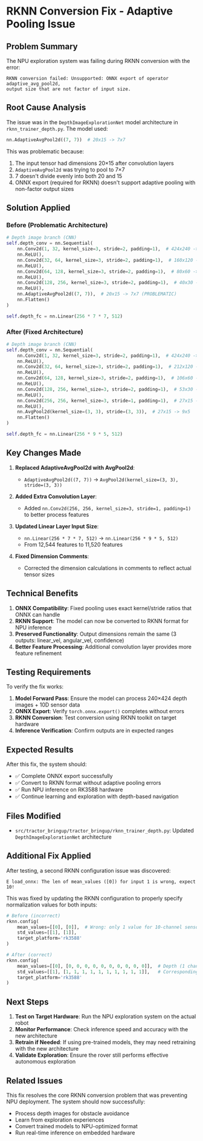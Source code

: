 # RKNN Conversion Fix - Adaptive Pooling Issue

## Problem Summary

The NPU exploration system was failing during RKNN conversion with the error:
```
RKNN conversion failed: Unsupported: ONNX export of operator adaptive_avg_pool2d, 
output size that are not factor of input size.
```

## Root Cause Analysis

The issue was in the `DepthImageExplorationNet` model architecture in `rknn_trainer_depth.py`. The model used:

```python
nn.AdaptiveAvgPool2d((7, 7))  # 20x15 -> 7x7
```

This was problematic because:
1. The input tensor had dimensions 20×15 after convolution layers
2. `AdaptiveAvgPool2d` was trying to pool to 7×7
3. 7 doesn't divide evenly into both 20 and 15
4. ONNX export (required for RKNN) doesn't support adaptive pooling with non-factor output sizes

## Solution Applied

### Before (Problematic Architecture)
```python
# Depth image branch (CNN)
self.depth_conv = nn.Sequential(
    nn.Conv2d(1, 32, kernel_size=3, stride=2, padding=1),  # 424x240 -> 212x120
    nn.ReLU(),
    nn.Conv2d(32, 64, kernel_size=3, stride=2, padding=1),  # 160x120 -> 80x60
    nn.ReLU(),
    nn.Conv2d(64, 128, kernel_size=3, stride=2, padding=1),  # 80x60 -> 40x30
    nn.ReLU(),
    nn.Conv2d(128, 256, kernel_size=3, stride=2, padding=1),  # 40x30 -> 20x15
    nn.ReLU(),
    nn.AdaptiveAvgPool2d((7, 7)),  # 20x15 -> 7x7 (PROBLEMATIC)
    nn.Flatten()
)

self.depth_fc = nn.Linear(256 * 7 * 7, 512)
```

### After (Fixed Architecture)
```python
# Depth image branch (CNN)
self.depth_conv = nn.Sequential(
    nn.Conv2d(1, 32, kernel_size=3, stride=2, padding=1),  # 424x240 -> 212x120
    nn.ReLU(),
    nn.Conv2d(32, 64, kernel_size=3, stride=2, padding=1),  # 212x120 -> 106x60
    nn.ReLU(),
    nn.Conv2d(64, 128, kernel_size=3, stride=2, padding=1),  # 106x60 -> 53x30
    nn.ReLU(),
    nn.Conv2d(128, 256, kernel_size=3, stride=2, padding=1),  # 53x30 -> 27x15
    nn.ReLU(),
    nn.Conv2d(256, 256, kernel_size=3, stride=1, padding=1),  # 27x15 -> 27x15
    nn.ReLU(),
    nn.AvgPool2d(kernel_size=(3, 3), stride=(3, 3)),  # 27x15 -> 9x5
    nn.Flatten()
)

self.depth_fc = nn.Linear(256 * 9 * 5, 512)
```

## Key Changes Made

1. **Replaced AdaptiveAvgPool2d with AvgPool2d**: 
   - `AdaptiveAvgPool2d((7, 7))` → `AvgPool2d(kernel_size=(3, 3), stride=(3, 3))`
   
2. **Added Extra Convolution Layer**:
   - Added `nn.Conv2d(256, 256, kernel_size=3, stride=1, padding=1)` to better process features
   
3. **Updated Linear Layer Input Size**:
   - `nn.Linear(256 * 7 * 7, 512)` → `nn.Linear(256 * 9 * 5, 512)`
   - From 12,544 features to 11,520 features

4. **Fixed Dimension Comments**:
   - Corrected the dimension calculations in comments to reflect actual tensor sizes

## Technical Benefits

1. **ONNX Compatibility**: Fixed pooling uses exact kernel/stride ratios that ONNX can handle
2. **RKNN Support**: The model can now be converted to RKNN format for NPU inference
3. **Preserved Functionality**: Output dimensions remain the same (3 outputs: linear_vel, angular_vel, confidence)
4. **Better Feature Processing**: Additional convolution layer provides more feature refinement

## Testing Requirements

To verify the fix works:

1. **Model Forward Pass**: Ensure the model can process 240×424 depth images + 10D sensor data
2. **ONNX Export**: Verify `torch.onnx.export()` completes without errors
3. **RKNN Conversion**: Test conversion using RKNN toolkit on target hardware
4. **Inference Verification**: Confirm outputs are in expected ranges

## Expected Results

After this fix, the system should:
- ✅ Complete ONNX export successfully
- ✅ Convert to RKNN format without adaptive pooling errors
- ✅ Run NPU inference on RK3588 hardware
- ✅ Continue learning and exploration with depth-based navigation

## Files Modified

- `src/tractor_bringup/tractor_bringup/rknn_trainer_depth.py`: Updated `DepthImageExplorationNet` architecture

## Additional Fix Applied

After testing, a second RKNN configuration issue was discovered:

```
E load_onnx: The len of mean_values ([0]) for input 1 is wrong, expect 10!
```

This was fixed by updating the RKNN configuration to properly specify normalization values for both inputs:

```python
# Before (incorrect)
rknn.config(
    mean_values=[[0], [0]],  # Wrong: only 1 value for 10-channel sensor input
    std_values=[[1], [1]],
    target_platform='rk3588'
)

# After (correct)
rknn.config(
    mean_values=[[0], [0, 0, 0, 0, 0, 0, 0, 0, 0, 0]],  # Depth (1 channel), Sensor (10 channels)
    std_values=[[1], [1, 1, 1, 1, 1, 1, 1, 1, 1, 1]],   # Corresponding std values
    target_platform='rk3588'
)
```

## Next Steps

1. **Test on Target Hardware**: Run the NPU exploration system on the actual robot
2. **Monitor Performance**: Check inference speed and accuracy with the new architecture
3. **Retrain if Needed**: If using pre-trained models, they may need retraining with the new architecture
4. **Validate Exploration**: Ensure the rover still performs effective autonomous exploration

## Related Issues

This fix resolves the core RKNN conversion problem that was preventing NPU deployment. The system should now successfully:
- Process depth images for obstacle avoidance
- Learn from exploration experiences
- Convert trained models to NPU-optimized format
- Run real-time inference on embedded hardware
